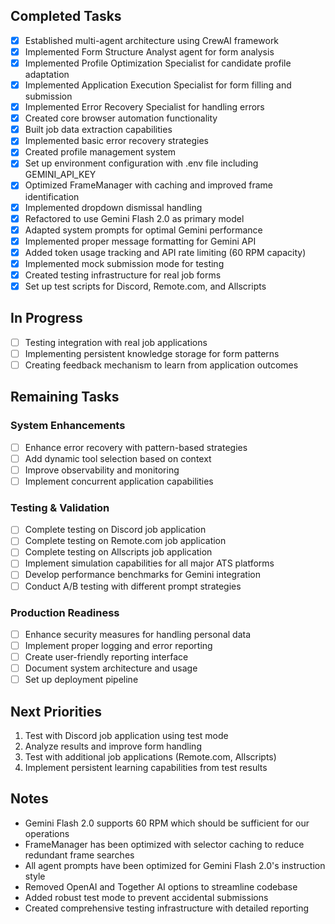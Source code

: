 ## Completed Tasks

- [x] Established multi-agent architecture using CrewAI framework
- [x] Implemented Form Structure Analyst agent for form analysis
- [x] Implemented Profile Optimization Specialist for candidate profile adaptation
- [x] Implemented Application Execution Specialist for form filling and submission
- [x] Implemented Error Recovery Specialist for handling errors
- [x] Created core browser automation functionality
- [x] Built job data extraction capabilities
- [x] Implemented basic error recovery strategies
- [x] Created profile management system
- [x] Set up environment configuration with .env file including GEMINI_API_KEY
- [x] Optimized FrameManager with caching and improved frame identification
- [x] Implemented dropdown dismissal handling
- [x] Refactored to use Gemini Flash 2.0 as primary model
- [x] Adapted system prompts for optimal Gemini performance
- [x] Implemented proper message formatting for Gemini API
- [x] Added token usage tracking and API rate limiting (60 RPM capacity)
- [x] Implemented mock submission mode for testing
- [x] Created testing infrastructure for real job forms
- [x] Set up test scripts for Discord, Remote.com, and Allscripts

## In Progress

- [ ] Testing integration with real job applications
- [ ] Implementing persistent knowledge storage for form patterns
- [ ] Creating feedback mechanism to learn from application outcomes

## Remaining Tasks

### System Enhancements

- [ ] Enhance error recovery with pattern-based strategies
- [ ] Add dynamic tool selection based on context
- [ ] Improve observability and monitoring
- [ ] Implement concurrent application capabilities

### Testing & Validation

- [ ] Complete testing on Discord job application
- [ ] Complete testing on Remote.com job application
- [ ] Complete testing on Allscripts job application
- [ ] Implement simulation capabilities for all major ATS platforms
- [ ] Develop performance benchmarks for Gemini integration
- [ ] Conduct A/B testing with different prompt strategies

### Production Readiness

- [ ] Enhance security measures for handling personal data
- [ ] Implement proper logging and error reporting
- [ ] Create user-friendly reporting interface
- [ ] Document system architecture and usage
- [ ] Set up deployment pipeline

## Next Priorities

1. Test with Discord job application using test mode
2. Analyze results and improve form handling
3. Test with additional job applications (Remote.com, Allscripts)
4. Implement persistent learning capabilities from test results

## Notes

* Gemini Flash 2.0 supports 60 RPM which should be sufficient for our operations
* FrameManager has been optimized with selector caching to reduce redundant frame searches
* All agent prompts have been optimized for Gemini Flash 2.0's instruction style
* Removed OpenAI and Together AI options to streamline codebase
* Added robust test mode to prevent accidental submissions
* Created comprehensive testing infrastructure with detailed reporting 
